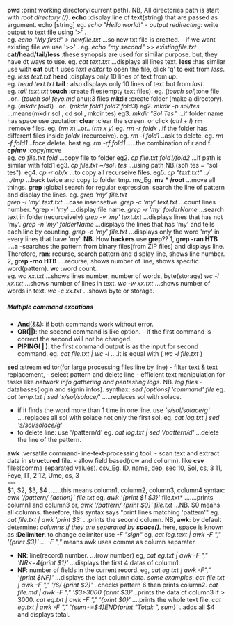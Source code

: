 **pwd** :print working directory(current path).   NB, All directories path is start with *root directory (/)*.
**echo** :display line of text(string) that are passed as argument. echo [string]
      eg. *echo "Hello world!"*
      - *output redirecting*: write output to text file using '>' .  
        eg. *echo "My first!" > newfile.txt*     ...so new txt file is created.
      - if we want existing file we use '>>' .
          eg. *echo "my second" >> existingfile.txt*
**cat/head/tail/less** :these synopsis are used for similar purpose. but, they have dt ways to use.
       eg. *cat text.txt*   ...displays all lines text.
     **less** :has similar use with **cat** but it uses *text editor* to open the file, click 'q' to exit from *less*.
           eg. *less text.txt*
     **head** :displays only 10 lines of text from *up*.   
           eg. *head text.txt*
     **tail** : also displays only 10 lines of text but from *last*.  
              eg. *tail text.txt*
**touch** :create files(empty text files).
      eg. (*touch sol*):one file   ..or..  (*touch sol feyo.md* anu):3 files
**mkdir** :create folder (make a directory). 
        eg. (*mkdir fold1*)  ..or.. (*mkdir fold1 fold2 fold3*)
      eg2. *mkdir -p sol/tes*       ...means(mkdir sol , cd sol , mkdir tes)
      eg3. *mkdir "Sol Tes"*        ...if folder name has space use quotation
**clear** :clear the screen. or click (*ctrl + l*)
**rm** :remove files.     eg.  (*rm x*)  ..or..  (*rm x y*)
     eg. *rm -r foldx*    ..if the folder has different files inside *foldx* (recurceive).
     eg. *rm -i fold1*    ..ask to delete.
     eg. *rm -f fold1*    ..foce delete.
     best eg. *rm -rf fold1*         .....the combination of r and f.
**cp/mv** :copy/move        
       eg.  *cp file.txt fold*      ...copy file to folder
       eg2.  *cp file.txt fold1/fold2*      ...if path is similar with fold1
       eg3.  *cp file.txt ~/sol\ tes*       ...using path NB.(sol\ tes = "sol tes").
       eg4.  *cp -r ab/x*         ...to copy all recurseive files.
       eg5.  *cp "text.txt" ../ ../tmp*     ...back twice and copy to folder tmp.
       mv_Eg.  **mv * /root**       ...move all things.
**grep** :global search for regular expression. search the line of pattern and display the lines.
      eg.  *grep 'my' file.txt*       
         *grep -i 'my' text.txt*                ...case insensetive.
         *grep -c 'my' text.txt*               ...count lines number.
         *grep -l 'my'                            ...display file name.
         *grep -r 'my' folderName*       ...search text in folder(recurceively)
         *grep -v 'my' text.txt*                ...displays lines that has not 'my'.
         *grep -n 'my' folderName*       ...displays the lines that has 'my' and tells each line by                                                           counting.
         *grep -o 'my' file.txt*                ...displays only the word 'my' in every lines that have 'my'.
     **NB.** How **hackers** use **grep**??
         1,  **grep -ran HTB**          ....**a** -searches the pattern from binary files(from ZIP files) and                                                    displays line.
                Therefore, **ran**: recurse, search pattern and display line, shows line number.
         2, **grep -rno HTB**          ....recurse, shows number of line, shows specific word(pattern).
**wc** :word count.  
       eg. *wc xx.txt*               ...shows lines number, number of words, byte(storage)
         *wc -l xx.txt*           ...shows number of lines in text.
         *wc -w xx.txt*         ...shows number of words in text.
         *wc -c xx.txt*          ...shows byte or storage.
##### Multiple command excutions
- **And**(&&): if both commands work without error.
- **OR(||)**: the second command is  like option.
         - if the first command is correct the second will not be changed.
- **PIPING( | )**: the first command output is as the input for second command.
      eg.    *cat file.txt | wc -l*            ....it is equal with ( *wc -l file.txt* )    

**sed** :stream editor(for large processing files line by line)
    - filter text & text replacement,
    - select pattern and delete line
    - efficient text manipulation for tasks like *network info gathering and pentesting logs*.
    NB. *log files* -databases(login and signin infos).
    synthax: *sed [options] 'command' file*
    eg.  *cat temp.txt | sed 's/sol/solace/'*            .....replaces sol with solace.
- if it finds the word more than 1 time in one line.    use   *'s/sol/solace/g'*     ....replaces all sol with solace not only the first sol.
	   eg.   *cat log.txt | sed 's/sol/solace/g'*
- to delete line:  use    '/pattern/d'
       eg.   *cat log.txt | sed '/pattern/d'*        ...delete the line of the pattern.

**awk** :versatile command-line-text-processing tool.
    - scan text and extract data in **structured** file.
    - allow field based(row and collumn).
       like **csv** files(comma separated values).
    csv_Eg. 
     ID, name, dep, sec
     10, Sol, cs, 3
     11, Feye, IT, 2
     12, Ume, cs, 3  
     ---    
     $1, $2, $3, $4 .......this means column1, column2, column3, column4
 syntax: *awk '/pattern/ {action}' file.txt*
    eg.   *awk '{print $1 $3}'* file.txt*        .......prints column1 and column3
  or,  *awk '/pattern/ {print $0}' file.txt*        ...NB. $0 means all columns.
       therefore, this syntax says "print lines matching 'pattern'"
      eg. *cat file.txt | awk 'print $3'*       ...prints the second column.
   NB, **awk**: by default determine: *columns if they are separated by **space()***.
       here, space is known as :**Delimiter**. to change delimiter use  *-F "sign"*
       eg, *cat log.text | awk -F "," '{print $3}'*           ... *-F ","* means awk uses comma as column                                                                                            separater.
- **NR**: line(record) number. ...(row number)
  eg, *cat eg.txt | awk -F "," 'NR<=4{print $1}'*     ...displays the first 4 datas of column1.
- **NF**: number of fields in the current record.
  eg, *cat eg.txt | awk -F"," '{print $NF}'*      ...displays the last column data.
 *some examples*:
       *cat file.txt | awk -F "," '/6/ {print $2}'*     ..checks pattern 6 then prints column2.
       *cat file.md | awk -F "," '$3>3000 {print $3}'*  ..prints the data of column3 if > 3000.
       *cat eg.txt | awk -F "," '{print $0}'*   ....prints the whole text file.
       *cat eg.txt | awk -F "," '{sum+=$4}END{print "Total: ", sum}'*    ..adds all $4 and displays total.
